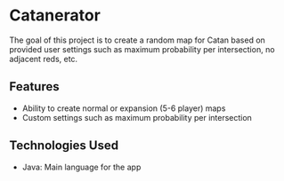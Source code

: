# Catanerator

The goal of this project is to create a random map for Catan based on provided user settings such as maximum probability per intersection, no adjacent reds, etc.

## Features
- Ability to create normal or expansion (5-6 player) maps
- Custom settings such as maximum probability per intersection

## Technologies Used
- Java: Main language for the app